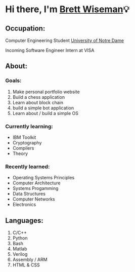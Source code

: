Hi there, I'm [Brett Wiseman][linkedin]:bulb:
==

Occupation:
--
Computer Engineering Student [University of Notre Dame][UND]

Incoming Software Engineer Intern at VISA

About:
--

### Goals:
1. Make personal portfolio website
2. Build a chess application
3. Learn about block chain
4. build a simple bot application
5. Learn about / build a simple OS

### Currently learning:
* IBM Toolkit
* Cryptography
* Compilers
* Theory

### Recently learned:
* Operating Systems Principles
* Computer Architecture
* Systems Progamming
* Data Structures
* Computer Networks
* Electronics


Languages:
--
1. C/C++
2. Python
3. Bash
4. Matlab
5. Verilog
6. Assembly / ARM
7. HTML & CSS
<!---
bwiseman77/bwiseman77 is a ✨ special ✨ repository because its `README.md` (this file) appears on your GitHub profile.
You can click the Preview link to take a look at your changes.
--->

[linkedin]: https://www.linkedin.com/in/brett-wiseman77/
[UND]: https://cse.nd.edu/

